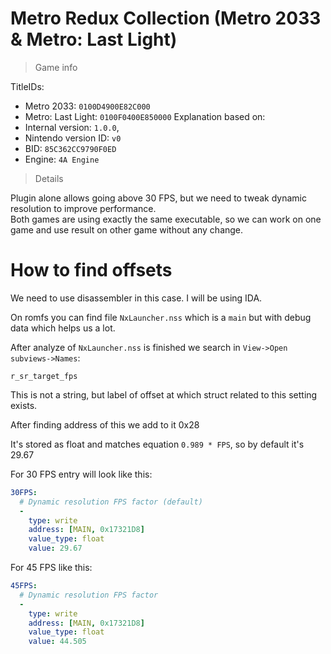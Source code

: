 # Metro Redux Collection (Metro 2033 & Metro: Last Light)

> Game info

TitleIDs: 
- Metro 2033: `0100D4900E82C000`
- Metro: Last Light: `0100F0400E850000`
Explanation based on:
- Internal version: `1.0.0`, 
- Nintendo version ID: `v0`
- BID: `85C362CC9790F0ED`
- Engine: `4A Engine`

> Details

Plugin alone allows going above 30 FPS, but we need to tweak dynamic resolution to improve performance.<br>
Both games are using exactly the same executable, so we can work on one game and use result on other game without any change.


# How to find offsets

We need to use disassembler in this case. I will be using IDA.

On romfs you can find file `NxLauncher.nss` which is a `main` but with debug data which helps us a lot.

After analyze of `NxLauncher.nss` is finished we search in `View->Open subviews->Names`:
```
r_sr_target_fps
```

This is not a string, but label of offset at which struct related to this setting exists.

After finding address of this we add to it 0x28

It's stored as float and matches equation `0.989 * FPS`, so by default it's 29.67

For 30 FPS entry will look like this:
```yaml
30FPS:
  # Dynamic resolution FPS factor (default)
  -
    type: write
    address: [MAIN, 0x17321D8]
    value_type: float
    value: 29.67
```

For 45 FPS like this:
```yaml
45FPS:
  # Dynamic resolution FPS factor
  -
    type: write
    address: [MAIN, 0x17321D8]
    value_type: float
    value: 44.505
```